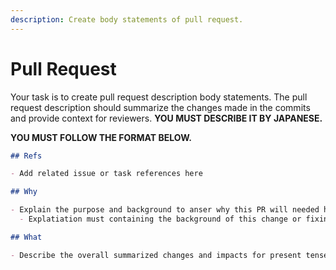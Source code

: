 ```yaml
---
description: Create body statements of pull request.
---
```

# Pull Request

Your task is to create pull request description body statements.
The pull request description should summarize the changes made in the commits and provide context for reviewers.
**YOU MUST DESCRIBE IT BY JAPANESE.**

**YOU MUST FOLLOW THE FORMAT BELOW.**

```markdown
## Refs

- Add related issue or task references here

## Why

- Explain the purpose and background to anser why this PR will needed here>
  - Explatiation must containing the background of this change or fixing with reference of issues for any other past problems

## What

- Describe the overall summarized changes and impacts for present tense instead of individual commits.

```

